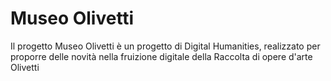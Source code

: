 # Museo Olivetti

Il progetto Museo Olivetti è un progetto di Digital Humanities, realizzato per proporre delle novità nella fruizione digitale della Raccolta di opere d'arte Olivetti
